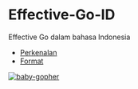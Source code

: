 Effective-Go-ID
===============

Effective Go dalam bahasa Indonesia

- [Perkenalan](01_perkenalan.md)
- [Format](02_format.md)


[![baby-gopher](https://raw2.github.com/drnic/babygopher-site/gh-pages/images/babygopher-badge.png)](http://www.babygopher.org)
